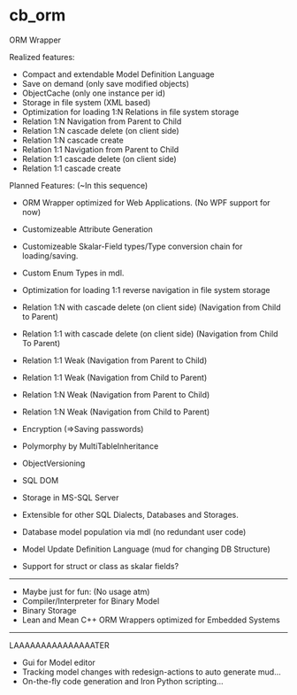 # cb_orm
ORM Wrapper

Realized features:
- Compact and extendable Model Definition Language
- Save on demand (only save modified objects)
- ObjectCache (only one instance per id)
- Storage in file system (XML based)
- Optimization for loading 1:N Relations in file system storage
- Relation 1:N Navigation from Parent to Child
- Relation 1:N cascade delete (on client side) 
- Relation 1:N cascade create
- Relation 1:1 Navigation from Parent to Child
- Relation 1:1 cascade delete (on client side)
- Relation 1:1 cascade create

Planned Features: (~In this sequence)
- ORM Wrapper optimized for Web Applications. (No WPF support for now)
- Customizeable Attribute Generation
- Customizeable Skalar-Field types/Type conversion chain for loading/saving.
- Custom Enum Types in mdl.
- Optimization for loading 1:1 reverse navigation in file system storage
- Relation 1:N with cascade delete (on client side) (Navigation from Child to Parent)
- Relation 1:1 with cascade delete (on client side) (Navigation from Child To Parent)
- Relation 1:1 Weak (Navigation from Parent to Child)
- Relation 1:1 Weak (Navigation from Child to Parent)
- Relation 1:N Weak (Navigation from Parent to Child)
- Relation 1:N Weak (Navigation from Child to Parent)
- Encryption (=>Saving passwords)
- Polymorphy by MultiTableInheritance
- ObjectVersioning

- SQL DOM
- Storage in MS-SQL Server
- Extensible for other SQL Dialects, Databases and Storages.
- Database model population via mdl (no redundant user code)
- Model Update Definition Language (mud for changing DB Structure)
- Support for struct or class as skalar fields?

-------------------
- Maybe just for fun: (No usage atm)
- Compiler/Interpreter for Binary Model
- Binary Storage
- Lean and Mean C++ ORM Wrappers optimized for Embedded Systems

--------------------
LAAAAAAAAAAAAAAATER
- Gui for Model editor
- Tracking model changes with redesign-actions to auto generate mud...
- On-the-fly code generation and Iron Python scripting...

